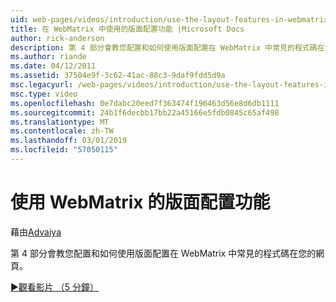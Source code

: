 ```yaml
---
uid: web-pages/videos/introduction/use-the-layout-features-in-webmatrix
title: 在 WebMatrix 中使用的版面配置功能 |Microsoft Docs
author: rick-anderson
description: 第 4 部分會教您配置和如何使用版面配置在 WebMatrix 中常見的程式碼在您的網頁。
ms.author: riande
ms.date: 04/12/2011
ms.assetid: 37504e9f-3c62-41ac-88c3-9daf9fdd5d9a
msc.legacyurl: /web-pages/videos/introduction/use-the-layout-features-in-webmatrix
msc.type: video
ms.openlocfilehash: 0e7dabc20eed7f363474f196463d56e8d6db1111
ms.sourcegitcommit: 24b1f6decbb17bb22a45166e5fdb0845c65af498
ms.translationtype: MT
ms.contentlocale: zh-TW
ms.lasthandoff: 03/01/2019
ms.locfileid: "57050115"
---
```

<a name="use-the-layout-features-in-webmatrix"></a>使用 WebMatrix 的版面配置功能
====================
藉由[Advaiya](https://twitter.com/Advaiyasolns)

第 4 部分會教您配置和如何使用版面配置在 WebMatrix 中常見的程式碼在您的網頁。

[&#9654;觀看影片 （5 分鐘）](https://channel9.msdn.com/Blogs/ASP-NET-Site-Videos/use-the-layout-features-in-webmatrix)

